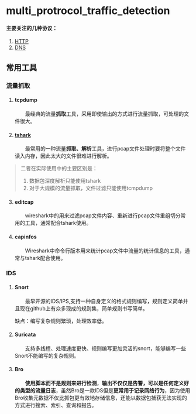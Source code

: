 # multi_protrocol_traffic_detection

#### 主要关注的几种协议：

  1. [HTTP](./http)
  2. [DNS](./dns)

## 常用工具

### 流量抓取

1. #### tcpdump

   &emsp;&emsp;最经典的流量**抓取**工具，采用即使输出的方式进行流量抓取，可处理的文件很大。

2. #### [tshark](tools/tshark.md)

   &emsp;&emsp;最常用的一种流量**抓取、解析**工具，进行pcap文件处理时要将整个文件读入内存，因此太大的文件很难进行解析。

> 二者在实际使用中的主要区别是：
>
> 1. 数据包深度解析只能使用tshark
> 2. 对于大规模的流量抓取，文件过滤只能使用tcmpdump

3. #### editcap

   &emsp;&emsp;wireshark中的用来过滤pcap文件内容、重新进行pcap文件重组切分常用的工具，通常配合tshark使用。

4. #### capinfos

   &emsp;&emsp;Wireshark中命令行版本用来统计pcap文件中流量的统计信息的工具，通常与tshark配合使用。

 

### IDS

1. #### Snort

   &emsp;&emsp;最早开源的IDS/IPS,支持一种自身定义的格式规则编写，规则定义简单并且现在github上有众多现成的规则集，简单规则书写简单。

   缺点：编写复杂规则繁琐，处理效率低。

2. #### Suricata

   &emsp;&emsp;支持多线程、处理速度更快、规则编写更加灵活的snort，能够编写一些Snort不能编写的复杂规则。

3. #### Bro

   &emsp;&emsp;**使用脚本而不是规则来进行检测**，**输出不仅仅是告警，可以是任何定义好的类型的流量日志**，虽然Bro是一款IDS但是**更常用于记录网络行为**，因为使用Bro收集元数据不仅比抓包更有效地存储信息，还能以数据包捕获无法实现的方式进行搜索、索引、查询和报告。